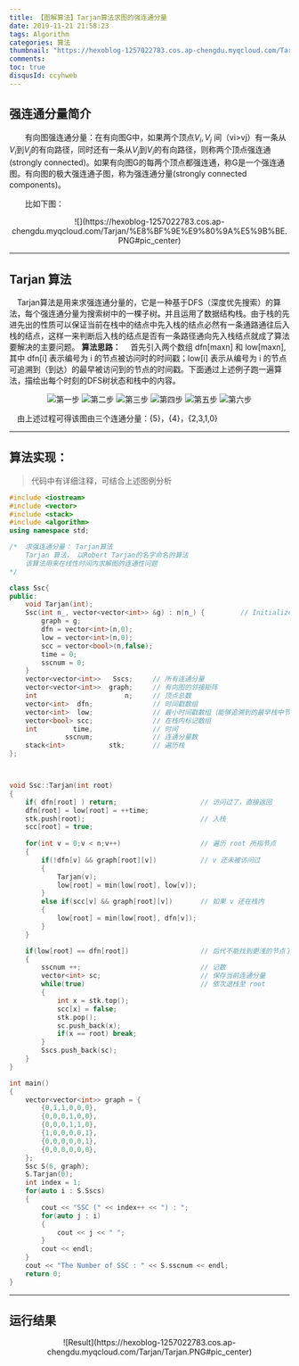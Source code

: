 ```yaml
---
title: 【图解算法】Tarjan算法求图的强连通分量
date: 2019-11-21 21:58:23
tags: Algorithm
categories: 算法
thumbnail: "https://hexoblog-1257022783.cos.ap-chengdu.myqcloud.com/Tarjan%E7%AE%97%E6%B3%95%E6%B1%82%E5%9B%BE%E7%9A%84%E5%BC%BA%E8%BF%9E%E9%80%9A%E5%88%86%E9%87%8F/20200129092751822.png"
comments:
toc: true
disqusId: ccyhweb
---
```




## 强连通分量简介

&emsp;&emsp;有向图强连通分量：在有向图G中，如果两个顶点$V_i, V_j$ 间（vi>vj）有一条从$V_i$到$V_j$的有向路径，同时还有一条从$V_j$到$V_i$的有向路径，则称两个顶点强连通(strongly connected)。如果有向图G的每两个顶点都强连通，称G是一个强连通图。有向图的极大强连通子图，称为强连通分量(strongly connected components)。

<!-- more -->

&emsp;&emsp;比如下图：

<center>
![](https://hexoblog-1257022783.cos.ap-chengdu.myqcloud.com/Tarjan/%E8%BF%9E%E9%80%9A%E5%9B%BE.PNG#pic_center)
</center>

---

## Tarjan 算法
&emsp;Tarjan算法是用来求强连通分量的，它是一种基于DFS（深度优先搜索）的算法，每个强连通分量为搜索树中的一棵子树。并且运用了数据结构栈。由于栈的先进先出的性质可以保证当前在栈中的结点中先入栈的结点必然有一条通路通往后入栈的结点，这样一来判断后入栈的结点是否有一条路径通向先入栈结点就成了算法要解决的主要问题。
**算法思路：**
&emsp;首先引入两个数组 dfn[maxn] 和 low[maxn], 其中 dfn[i] 表示编号为 i 的节点被访问时的时间戳；low[i] 表示从编号为 i 的节点可追溯到（到达）的最早被访问到的节点的时间戳。下面通过上述例子跑一遍算法，描绘出每个时刻的DFS树状态和栈中的内容。

<center>

![第一步](https://hexoblog-1257022783.cos.ap-chengdu.myqcloud.com/Tarjan/1.PNG#pic_center)
![第二步](https://hexoblog-1257022783.cos.ap-chengdu.myqcloud.com/Tarjan/2.PNG#pic_center)
![第三步](https://hexoblog-1257022783.cos.ap-chengdu.myqcloud.com/Tarjan/3.PNG#pic_center)
![第四步](https://hexoblog-1257022783.cos.ap-chengdu.myqcloud.com/Tarjan/4.PNG#pic_center)
![第五步](https://hexoblog-1257022783.cos.ap-chengdu.myqcloud.com/Tarjan/5.PNG#pic_center)
![第六步](https://hexoblog-1257022783.cos.ap-chengdu.myqcloud.com/Tarjan/6.PNG#pic_center)

</center>

&emsp;由上述过程可得该图由三个连通分量：{5}，{4}，{2,3,1,0}

---

## 算法实现：
> 代码中有详细注释，可结合上述图例分析
> 

```c++
#include <iostream>
#include <vector>
#include <stack>
#include <algorithm>
using namespace std;

/*  求强连通分量： Tarjan算法
    Tarjan 算法， 以Robert Tarjan的名字命名的算法
    该算法用来在线性时间内求解图的连通性问题
*/

class Ssc{
public:
    void Tarjan(int);
    Ssc(int n_, vector<vector<int>> &g) : n(n_) {         // InitializeMG
        graph = g;
        dfn = vector<int>(n,0);
        low = vector<int>(n,0);
        scc = vector<bool>(n,false);
        time = 0;
        sscnum = 0;
    }
    vector<vector<int>>   Sscs;     // 所有连通分量
    vector<vector<int>>  graph;     // 有向图的邻接矩阵
    int                      n;     // 顶点总数
    vector<int>  dfn;               // 时间戳数组
    vector<int>  low;               // 最小时间戳数组（能够追溯到的最早栈中节点时间戳）
    vector<bool> scc;               // 在栈内标记数组
    int         time,               // 时间
              sscnum;               // 连通分量数
    stack<int>           stk;       // 遍历栈
};



void Ssc::Tarjan(int root)
{
    if( dfn[root] ) return;                     // 访问过了，直接返回
    dfn[root] = low[root] = ++time;
    stk.push(root);                             // 入栈
    scc[root] = true;
    
    for(int v = 0;v < n;v++)                    // 遍历 root 所指节点
    {
        if(!dfn[v] && graph[root][v])           // v 还未被访问过
        {
            Tarjan(v);
            low[root] = min(low[root], low[v]);
        }
        else if(scc[v] && graph[root][v])       // 如果 v 还在栈内
        {
            low[root] = min(low[root], dfn[v]);
        }
    }

    if(low[root] == dfn[root])                  // 后代不能找到更浅的节点了
    {
        sscnum ++;                              // 记数
        vector<int> sc;                         // 保存当前连通分量
        while(true)                             // 依次退栈至 root
        {
            int x = stk.top();
            scc[x] = false;
            stk.pop();
            sc.push_back(x);
            if(x == root) break;
        }
        Sscs.push_back(sc);
    }
}

int main()
{
    vector<vector<int>> graph = {
        {0,1,1,0,0,0},
        {0,0,0,1,0,0},
        {0,0,0,1,1,0},
        {1,0,0,0,0,1},
        {0,0,0,0,0,1},
        {0,0,0,0,0,0},
    };
    Ssc S(6, graph);
    S.Tarjan(0);
    int index = 1;
    for(auto i : S.Sscs)
    {
        cout << "SSC (" << index++ << ") : "; 
        for(auto j : i)
        {
            cout << j << " ";
        }
        cout << endl;
    }
    cout << "The Number of SSC : " << S.sscnum << endl;
    return 0;
}
```


---
## 运行结果


<center>
![Result](https://hexoblog-1257022783.cos.ap-chengdu.myqcloud.com/Tarjan/Tarjan.PNG#pic_center)
</center>